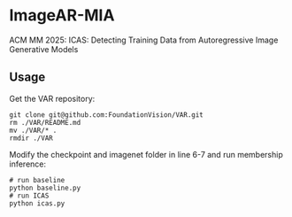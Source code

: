 # ImageAR-MIA
ACM MM 2025: ICAS: Detecting Training Data from Autoregressive Image Generative Models

## Usage

Get the VAR repository:
```shell
git clone git@github.com:FoundationVision/VAR.git
rm ./VAR/README.md
mv ./VAR/* .
rmdir ./VAR
```

Modify the checkpoint and imagenet folder in line 6-7 and run membership inference:
```shell
# run baseline
python baseline.py
# run ICAS
python icas.py
```



